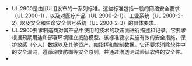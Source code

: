 - UL 2900是由[[UL]]发布的一系列标准。这些标准包括一般的网络安全要求（UL 2900-1），以及对医疗产品（UL 2900-2-1）、工业系统（UL 2900-2-2）以及安全和生命安全信号系统（UL 2900-2-3）的具体要求。
- UL 2900要求制造商对其产品中使用的技术的攻击面进行描述和记录。它要求根据预期用途和部署环境建立威胁模型。该标准要求实施有效的安全措施，保护敏感（个人）数据以及其他资产，如指挥和控制数据。它还要求消除软件中的安全漏洞，遵循深度防御等安全原则，并通过渗透测试验证软件的安全性。
-